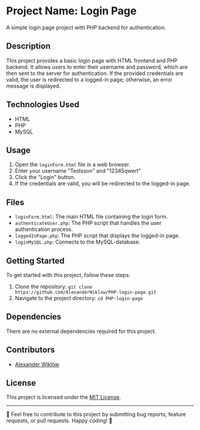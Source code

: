 
# Project Name: Login Page

A simple login page project with PHP backend for authentication.

## Description
This project provides a basic login page with HTML frontend and PHP backend. It allows users to enter their username and password, which are then sent to the server for authentication. If the provided credentials are valid, the user is redirected to a logged-in page; otherwise, an error message is displayed.

## Technologies Used
- HTML
- PHP
- MySQL

## Usage
1. Open the `loginForm.html` file in a web browser.
2. Enter your username "Testsson" and "12345qwert"
3. Click the "Login" button.
4. If the credentials are valid, you will be redirected to the logged-in page.

## Files
- `loginForm.html`: The main HTML file containing the login form.
- `authenticateUser.php`: The PHP script that handles the user authentication process.
- `loggedInPage.php`: The PHP script that displays the logged-in page.
- `loginMySQL.php`: Connects to the MySQL-database. 

## Getting Started
To get started with this project, follow these steps:

1. Clone the repository: `git clone https://github.com/AlexanderWiklow/PHP-login-page.git`
2. Navigate to the project directory: `cd PHP-login-page`

## Dependencies
There are no external dependencies required for this project.

## Contributors
- [Alexander Wiklöw](https://github.com/alexanderwiklow)

## License
This project is licensed under the [MIT License](LICENSE).

---

🌟 Feel free to contribute to this project by submitting bug reports, feature requests, or pull requests. Happy coding! 🚀
